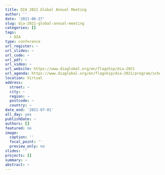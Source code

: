 ```yaml
---
title: DIA 2021 Global Annual Meeting
author: ''
date: '2021-06-27'
slug: dia-2021-global-annual-meeting
categories: []
tags:
  - DIA
type: conference
url_register: ~
url_slides: ~
url_code: ~
url_pdf: ~
url_video: ~
url_website: https://www.diaglobal.org/en/flagship/dia-2021
url_agenda: https://www.diaglobal.org/en/flagship/dia-2021/program/schedule/agenda
location: Virtual
address:
  street: ~
  city: ~
  region: ~
  postcode: ~
  country: ~
date_end: '2021-07-01'
all_day: yes
publishDate: ~
authors: []
featured: no
image:
  caption: ''
  focal_point: ''
  preview_only: no
slides: ''
projects: []
summary: ~
abstract: ~
---
```


<!--more-->
